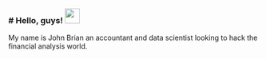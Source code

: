 
### # Hello, guys! <img src="https://raw.githubusercontent.com/MartinHeinz/MartinHeinz/master/wave.gif" width="30px"> 
My name is John Brian an accountant and data scientist looking to hack the financial analysis world.



